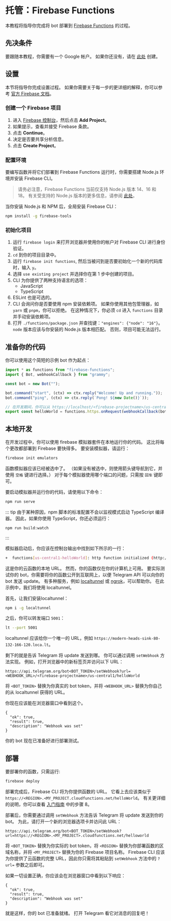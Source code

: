 # 托管：Firebase Functions

本教程将指导你完成将 bot 部署到 [Firebase Functions](https://firebase.google.com/docs/functions) 的过程。

## 先决条件

要跟随本教程，你需要有一个 Google 帐户。
如果你还没有，请在 [此处](https://accounts.google.com/signup) 创建。

## 设置

本节将指导你完成设置过程。
如果你需要关于每一步的更详细的解释，你可以参考 [官方 Firebase 文档](https://firebase.google.com/docs/functions/get-started)。

### 创建一个 Firebase 项目

1. 进入 [Firebase 控制台](https://console.firebase.google.com/)，然后点击 **Add Project**。
2. 如果提示，查看并接受 Firebase 条款。
3. 点击 **Continue**。
4. 决定是否要共享分析信息。
5. 点击 **Create Project**。

### 配置环境

要编写函数并将它们部署到 Firebase Functions 运行时，你需要搭建 Node.js 环境并安装 Firebase CLI。

> 请务必注意，Firebase Functions 当前仅支持 Node.js 版本 14、16 和 18。
> 有关受支持的 Node.js 版本的更多信息，请参阅 [此处](https://firebase.google.com/docs/functions/manage-functions#set_nodejs_version)。

当你安装 Node.js 和 NPM 后，全局安装 Firebase CLI：

```sh
npm install -g firebase-tools
```

### 初始化项目

1. 运行 `firebase login` 来打开浏览器并使用你的帐户对 Firebase CLI 进行身份验证。
2. `cd` 到你的项目目录中。
3. 运行 `firebase init functions`, 然后当被问到是否要初始化一个新的代码库时，输入 `y`。
4. 选择 `use existing project` 并选择你在第 1 步中创建的项目。
5. CLI 为你提供了两种支持语言的选项：
   - JavaScript
   - TypeScript
6. ESLint 也是可选的。
7. CLI 会询问你是否要使用 npm 安装依赖项。
   如果你使用其他包管理器，如 `yarn` 或 `pnpm`，你可以拒绝。
   在这种情况下，你必须 `cd` 进入 `functions` 目录并手动安装依赖项。
8. 打开 `./functions/package.json` 并查找键：`"engines": {"node": "16"}`。
   `node` 版本应该与你安装的 Node.js 版本相匹配。
   否则，项目可能无法运行。

## 准备你的代码

你可以使用这个简短的示例 bot 作为起点：

```ts
import * as functions from "firebase-functions";
import { Bot, webhookCallback } from "grammy";

const bot = new Bot("");

bot.command("start", (ctx) => ctx.reply("Welcome! Up and running."));
bot.command("ping", (ctx) => ctx.reply(`Pong! ${new Date()}`));

// 在开发期间，你可以从 https://localhost/<firebase-projectname>/us-central1/helloworld 触发你的函数。
export const helloWorld = functions.https.onRequest(webhookCallback(bot));
```

## 本地开发

在开发过程中，你可以使用 firebase 模拟器套件在本地运行你的代码。
这比将每个更改都部署到 Firebase 要快得多。
要安装模拟器，请运行：

```sh
firebase init emulators
```

函数模拟器应该已经被选中了。
（如果没有被选中，则使用箭头键导航到它，并使用 `空格` 键进行选择。）
对于每个模拟器使用哪个端口的问题，只需按 `回车` 键即可。

要启动模拟器并运行你的代码，请使用以下命令：

```sh
npm run serve
```

::: tip
由于某种原因，npm 脚本的标准配置不会以监视模式启动 TypeScript 编译器。
因此，如果你使用 TypeScript，你还必须运行：

```sh
npm run build:watch
```

:::

模拟器启动后，你应该在控制台输出中找到如下所示的一行：

```sh
+  functions[us-central1-helloWorld]: http function initialized (http://127.0.0.1:5001/<firebase-projectname>/us-central1/helloWorld).
```

这是你的云函数的本地 URL。
然而，你的函数仅在你的计算机上可用。
要实际测试你的 bot，你需要将你的函数公开到互联网上，以便 Telegram API 可以向你的 bot 发送 update。
有多种服务，例如 [localtunnel](https://localtunnel.me) 或 [ngrok](https://ngrok.com)，可以帮助你。
在此示例中，我们将使用 localtunnel。

首先，让我们安装localtunnel：

```sh
npm i -g localtunnel
```

之后，你可以转发端口 `5001`：

```sh
lt --port 5001
```

localtunnel 应该给你一个唯一的 URL，例如 `https://modern-heads-sink-80-132-166-120.loca.lt`。

剩下的就是告诉 Telegram 将 update 发送到哪。
你可以通过调用 `setWebhook` 方法实现。
例如，打开浏览器中的新标签页并访问以下 URL：

```text:no-line-numbers
https://api.telegram.org/bot<BOT_TOKEN>/setWebhook?url=<WEBHOOK_URL>/<firebase-projectname>/us-central1/helloWorld
```

将 `<BOT_TOKEN>` 替换为你真实的 bot token，并将 `<WEBHOOK_URL>` 替换为你自己的从 localtunnel 获得的 URL。

你现在应该能在浏览器窗口中看到这个。

```json:no-line-numbers
{
  "ok": true,
  "result": true,
  "description": "Webhook was set"
}
```

你的 bot 现在已准备好进行部署测试。

## 部署

要部署你的函数，只需运行:

```sh
firebase deploy
```

部署完成后，Firebase CLI 将为你提供函数的 URL。
它看上去应该类似于 `https://<REGION>.<MY_PROJECT.cloudfunctions.net/helloWorld`。
有关更详细的说明，你可以查看 [入门指南](https://firebase.google.com/docs/functions/get-started#deploy-functions-to-a-production-环境) 中的步骤 8。

部署后，你需要通过调用 `setWebhook` 方法告诉 Telegram 将 update 发送到你的 bot。
为此，请打开一个新的浏览器选项卡并访问此 URL：

```text:no-line-numbers
https://api.telegram.org/bot<BOT_TOKEN>/setWebhook?url=https://<REGION>.<MY_PROJECT>.cloudfunctions.net/helloworld
```

将 `<BOT_TOKEN>` 替换为你实际的 bot token，将 `<REGION>` 替换为你部署函数的区域名称，并将 `<MY_PROJECT>` 替换为你的 Firebase 项目名称。
Firebase CLI 应该为你提供了云函数的完整 URL，因此你只需将其粘贴到 `setWebhook` 方法中的 `?url=` 参数之后即可。

如果一切设置正确，你应该会在浏览器窗口中看到以下响应：

```json:no-line-numbers
{
  "ok": true,
  "result": true,
  "description": "Webhook was set"
}
```

就是这样，你的 bot 已准备就绪。
打开 Telegram 看它对消息的回复吧！
